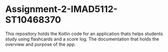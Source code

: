 # Assignment-2-IMAD5112-ST10468370
This repository holds the Kotlin code for an application thats helps students study using flashcards and a score log. The documentation that holds the overview and purpose of the app.
